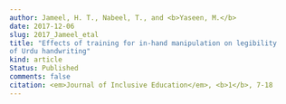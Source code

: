 ```yaml
---
author: Jameel, H. T., Nabeel, T., and <b>Yaseen, M.</b>
date: 2017-12-06
slug: 2017_Jameel_etal
title: "Effects of training for in-hand manipulation on legibility
of Urdu handwriting"
kind: article
Status: Published
comments: false
citation: <em>Journal of Inclusive Education</em>, <b>1</b>, 7-18
---
```

